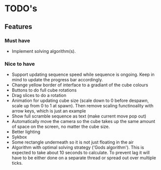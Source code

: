# TODO's

## Features
### Must have
- Implement solving algorithm(s).

### Nice to have
- Support updating sequence speed while sequence is ongoing. Keep in mind to update the progress bar accordingly.
- Change yellow border of interface to a gradiant of the cube colours
- Buttons to do full cube rotations
- Drag slices to do a rotation
- Animation for updating cube size (scale down to 0 before despawn, scale up from 0 to 1 at spawn). Then remove scaling functinoality with arrow keys, which is just an example
- Show full scramble sequence as text (make current move pop out)
- Automatically move the camera so the cube takes up the same amount of space on the screen, no matter the cube size.
- Better lighting
- Sykbox
- Some rectangle underneath so it is not just floating in the air
- Algorithm with optimal solving strategy ('Gods algorithm'). This is expected to take about 10 seconds to calculate. To prevent lag it will have to be either done on a separate thread or spread out over multiple ticks.
